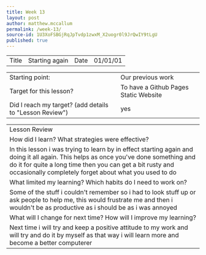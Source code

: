```yaml
---
title: Week 13
layout: post
author: matthew.mccallum
permalink: /week-13/
source-id: 1U3XoFSBGjRqJpTvdp1zwxM_X2uogr0l9JrQwIY9tLgU
published: true
---
```

<table>
  <tr>
    <td>Title</td>
    <td>Starting again</td>
    <td>Date</td>
    <td>01/01/01</td>
  </tr>
</table>


<table>
  <tr>
    <td>Starting point:</td>
    <td>Our previous work</td>
  </tr>
  <tr>
    <td>Target for this lesson?</td>
    <td>To have a Github Pages Static Website</td>
  </tr>
  <tr>
    <td>Did I reach my target? 
(add details to "Lesson Review")</td>
    <td> yes</td>
  </tr>
</table>


<table>
  <tr>
    <td>Lesson Review</td>
  </tr>
  <tr>
    <td>How did I learn? What strategies were effective? </td>
  </tr>
  <tr>
    <td>In this lesson i was trying to learn by in effect starting again and doing it all again. This helps as once you've done something and do it for quite a long time then you can get a bit rusty and occasionally completely forget about what you used to do</td>
  </tr>
  <tr>
    <td>What limited my learning? Which habits do I need to work on? </td>
  </tr>
  <tr>
    <td>Some of the stuff i couldn't remember so i had to look stuff up or ask people to help me, this would frustrate me and then i wouldn't be as productive as i should be as i was annoyed</td>
  </tr>
  <tr>
    <td>What will I change for next time? How will I improve my learning?</td>
  </tr>
  <tr>
    <td>Next time i will try and keep a positive attitude to my work and will try and do it by myself as that way i will learn more and become a better computerer</td>
  </tr>
</table>


